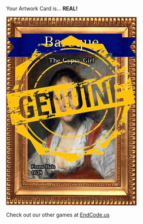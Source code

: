 Your Artwork Card is... 
  **REAL!**
 
 ![alt text](ArtworThe_Gypsy_Girl_Real[face,1].png?raw=true "Artwork Card")  
 
 
 
 
 
 Check out our other games at [EndCode.us](https://endcode.us/)